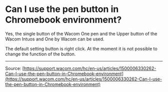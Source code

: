 # Can I use the pen button in Chromebook environment?

Yes, the single button of the Wacom One pen and the Upper button of the Wacom Intuos and One by Wacom can be used.


The default setting button is right click. At the moment it is not possible to change the function of the button.

---
Source: [https://support.wacom.com/hc/en-us/articles/1500006330262-Can-I-use-the-pen-button-in-Chromebook-environment](https://support.wacom.com/hc/en-us/articles/1500006330262-Can-I-use-the-pen-button-in-Chromebook-environment)
